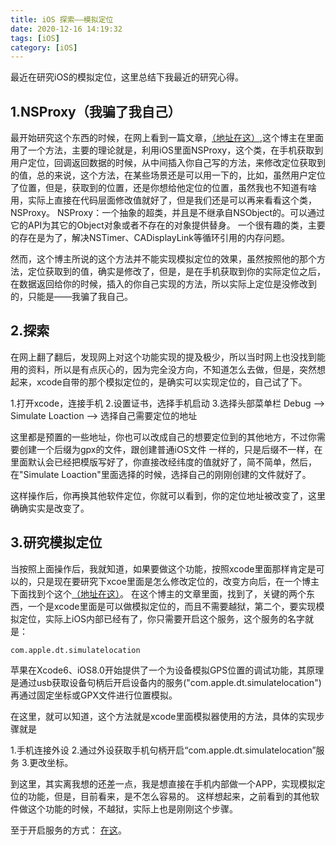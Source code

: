 ```yaml
---
title: iOS 探索——模拟定位
date: 2020-12-16 14:19:32
tags: [iOS]
category: [iOS]
---
```


最近在研究iOS的模拟定位，这里总结下我最近的研究心得。

## 1.NSProxy（我骗了我自己）

最开始研究这个东西的时候，在网上看到一篇文章，[（地址在这）](https://zhuanlan.zhihu.com/p/93145872),这个博主在里面用了一个方法，主要的理论就是，利用iOS里面NSProxy，这个类，在手机获取到用户定位，回调返回数据的时候，从中间插入你自己写的方法，来修改定位获取到的值，总的来说，这个方法，在某些场景还是可以用一下的，比如，虽然用户定位了位置，但是，获取到的位置，还是你想给他定位的位置，虽然我也不知道有啥用，实际上直接在代码层面修改值就好了，但是我们还是可以再来看看这个类，NSProxy。
NSProxy：一个抽象的超类，并且是不继承自NSObject的。可以通过它的API为其它的Object对象或者不存在的对象提供替身。
一个很有趣的类，主要的存在是为了，解决NSTimer、CADisplayLink等循环引用的内存问题。

然而，这个博主所说的这个方法并不能实现模拟定位的效果，虽然按照他的那个方法，定位获取到的值，确实是修改了，但是，是在手机获取到你的实际定位之后，在数据返回给你的时候，插入的你自己实现的方法，所以实际上定位是没修改到的，只能是——我骗了我自己。


## 2.探索

在网上翻了翻后，发现网上对这个功能实现的提及极少，所以当时网上也没找到能用的资料，所以是有点灰心的，因为完全没方向，不知道怎么去做，但是，突然想起来，xcode自带的那个模拟定位的，是确实可以实现定位的，自己试了下。

1.打开xcode，连接手机
2.设置证书，选择手机启动
3.选择头部菜单栏 Debug ——> Simulate Loaction ——> 选择自己需要定位的地址

这里都是预置的一些地址，你也可以改成自己的想要定位到的其他地方，不过你需要创建一个后缀为gpx的文件，跟创建普通iOS文件 一样的，只是后缀不一样，在里面默认会已经把模版写好了，你直接改经纬度的值就好了，简不简单，然后，在"Simulate Loaction"里面选择的时候，选择自己的刚刚创建的文件就好了。

这样操作后，你再换其他软件定位，你就可以看到，你的定位地址被改变了，这里确确实实是改变了。


## 3.研究模拟定位

当按照上面操作后，我就知道，如果要做这个功能，按照xcode里面那样肯定是可以的，只是现在要研究下xcoe里面是怎么修改定位的，改变方向后，在一个博主下面找到个这个[（地址在这）](https://www.secrss.com/articles/5630)。
在这个博主的文章里面，找到了，关键的两个东西，一个是xcode里面是可以做模拟定位的，而且不需要越狱，第二个，要实现模拟定位，实际上iOS内部已经有了，你只需要开启这个服务，这个服务的名字就是：
```
com.apple.dt.simulatelocation
```
苹果在Xcode6、iOS8.0开始提供了一个为设备模拟GPS位置的调试功能，其原理是通过usb获取设备句柄后开启设备内的服务("com.apple.dt.simulatelocation")再通过固定坐标或GPX文件进行位置模拟。

在这里，就可以知道，这个方法就是xcode里面模拟器使用的方法，具体的实现步骤就是

1.手机连接外设
2.通过外设获取手机句柄开启“com.apple.dt.simulatelocation”服务
3.更改坐标。

到这里，其实离我想的还差一点，我是想直接在手机内部做一个APP，实现模拟定位的功能，但是，目前看来，是不怎么容易的。
这样想起来，之前看到的其他软件做这个功能的时候，不越狱，实际上也是刚刚这个步骤。

至于开启服务的方式：
[在这](https://juejin.cn/post/6844903975624376333)。
